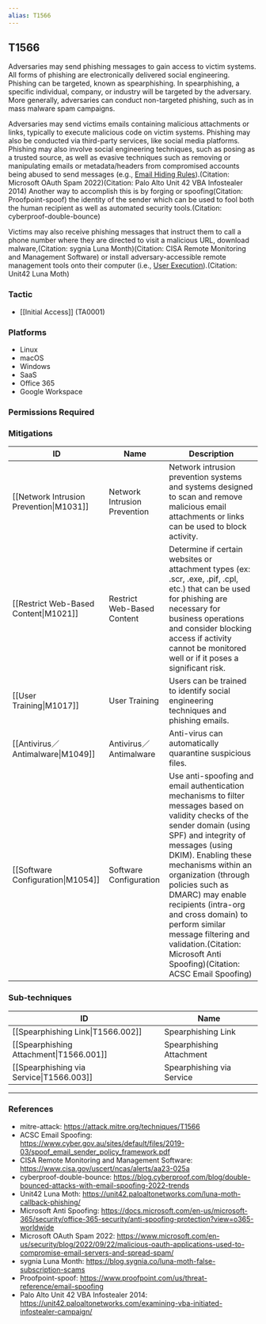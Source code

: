 ```yaml
---
alias: T1566
---
```


## T1566

Adversaries may send phishing messages to gain access to victim systems. All forms of phishing are electronically delivered social engineering. Phishing can be targeted, known as spearphishing. In spearphishing, a specific individual, company, or industry will be targeted by the adversary. More generally, adversaries can conduct non-targeted phishing, such as in mass malware spam campaigns.

Adversaries may send victims emails containing malicious attachments or links, typically to execute malicious code on victim systems. Phishing may also be conducted via third-party services, like social media platforms. Phishing may also involve social engineering techniques, such as posing as a trusted source, as well as evasive techniques such as removing or manipulating emails or metadata/headers from compromised accounts being abused to send messages (e.g., [Email Hiding Rules](https://attack.mitre.org/techniques/T1564/008)).(Citation: Microsoft OAuth Spam 2022)(Citation: Palo Alto Unit 42 VBA Infostealer 2014) Another way to accomplish this is by forging or spoofing(Citation: Proofpoint-spoof) the identity of the sender which can be used to fool both the human recipient as well as automated security tools.(Citation: cyberproof-double-bounce) 

Victims may also receive phishing messages that instruct them to call a phone number where they are directed to visit a malicious URL, download malware,(Citation: sygnia Luna Month)(Citation: CISA Remote Monitoring and Management Software) or install adversary-accessible remote management tools onto their computer (i.e., [User Execution](https://attack.mitre.org/techniques/T1204)).(Citation: Unit42 Luna Moth)


### Tactic
- [[Initial Access]] (TA0001)

### Platforms
- Linux
- macOS
- Windows
- SaaS
- Office 365
- Google Workspace

### Permissions Required

### Mitigations

| ID | Name | Description |
| --- | --- | --- |
| [[Network Intrusion Prevention\|M1031]] | Network Intrusion Prevention | Network intrusion prevention systems and systems designed to scan and remove malicious email attachments or links can be used to block activity. |
| [[Restrict Web-Based Content\|M1021]] | Restrict Web-Based Content | Determine if certain websites or attachment types (ex: .scr, .exe, .pif, .cpl, etc.) that can be used for phishing are necessary for business operations and consider blocking access if activity cannot be monitored well or if it poses a significant risk. |
| [[User Training\|M1017]] | User Training | Users can be trained to identify social engineering techniques and phishing emails. |
| [[Antivirus／Antimalware\|M1049]] | Antivirus／Antimalware | Anti-virus can automatically quarantine suspicious files. |
| [[Software Configuration\|M1054]] | Software Configuration | Use anti-spoofing and email authentication mechanisms to filter messages based on validity checks of the sender domain (using SPF) and integrity of messages (using DKIM). Enabling these mechanisms within an organization (through policies such as DMARC) may enable recipients (intra-org and cross domain) to perform similar message filtering and validation.(Citation: Microsoft Anti Spoofing)(Citation: ACSC Email Spoofing) |

### Sub-techniques

| ID | Name |
| --- | --- |
| [[Spearphishing Link\|T1566.002]] | Spearphishing Link |
| [[Spearphishing Attachment\|T1566.001]] | Spearphishing Attachment |
| [[Spearphishing via Service\|T1566.003]] | Spearphishing via Service |


---
### References

- mitre-attack: https://attack.mitre.org/techniques/T1566
- ACSC Email Spoofing: https://www.cyber.gov.au/sites/default/files/2019-03/spoof_email_sender_policy_framework.pdf
- CISA Remote Monitoring and Management Software: https://www.cisa.gov/uscert/ncas/alerts/aa23-025a
- cyberproof-double-bounce: https://blog.cyberproof.com/blog/double-bounced-attacks-with-email-spoofing-2022-trends
- Unit42 Luna Moth: https://unit42.paloaltonetworks.com/luna-moth-callback-phishing/
- Microsoft Anti Spoofing: https://docs.microsoft.com/en-us/microsoft-365/security/office-365-security/anti-spoofing-protection?view=o365-worldwide
- Microsoft OAuth Spam 2022: https://www.microsoft.com/en-us/security/blog/2022/09/22/malicious-oauth-applications-used-to-compromise-email-servers-and-spread-spam/
- sygnia Luna Month: https://blog.sygnia.co/luna-moth-false-subscription-scams
- Proofpoint-spoof: https://www.proofpoint.com/us/threat-reference/email-spoofing
- Palo Alto Unit 42 VBA Infostealer 2014: https://unit42.paloaltonetworks.com/examining-vba-initiated-infostealer-campaign/
